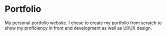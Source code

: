 # Portfolio

My personal portfolio website. I chose to create my portfolio from scratch to show my proficiency in front end development as well as UI/UX design.
